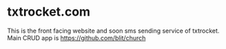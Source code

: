 txtrocket.com
=============

This is the front facing website and soon sms sending service of
txtrocket.  Main CRUD app is https://github.com/blit/church
